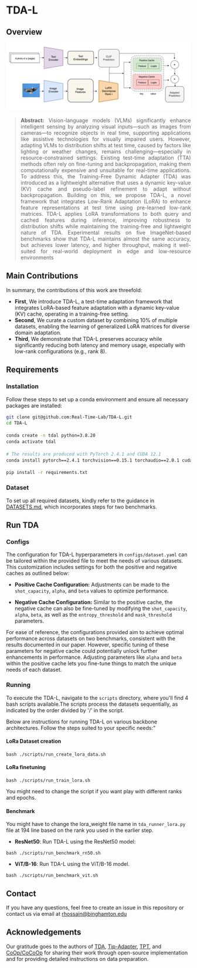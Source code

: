 # TDA-L
## Overview
![abstract figure](docs/main.png)
> **<p align="justify"> Abstract:**  Vision-language models (VLMs) significantly enhance intelligent sensing by analyzing visual inputs—such as images from cameras—to recognize objects in real time, supporting applications like assistive technologies for visually impaired users. However, adapting VLMs to distribution shifts at test time, caused by factors like lighting or weather changes, remains challenging—especially in resource-constrained settings. Existing test-time adaptation (TTA) methods often rely on fine-tuning
and backpropagation, making them computationally expensive and unsuitable for real-time applications. To address this, the Training-Free Dynamic Adapter (TDA) was introduced as a lightweight alternative that uses a dynamic key-value (KV) cache and pseudo-label refinement to adapt without backpropagation. Building on this, we propose TDA-L, a novel framework that integrates Low-Rank Adaptation (LoRA) to enhance feature representations at test time using pre-learned low-rank matrices.
TDA-L applies LoRA transformations to both query and cached features during inference, improving robustness to distribution shifts while maintaining the training-free and lightweight nature of TDA. Experimental results on five ImageNet-based benchmarks show that TDA-L maintains almost the same accuracy, but achieves lower latency, and higher throughput, making it well-suited for real-world deployment in edge and low-resource environments

## Main Contributions
In summary, the contributions of this work are threefold: </br>

* **First**, We introduce TDA-L, a test-time adaptation framework that integrates LoRA-based
feature adaptation with a dynamic key-value (KV) cache, operating in a training-free
setting. </br>
* **Second**, We curate a custom dataset by combining 10% of multiple datasets, enabling the
learning of generalized LoRA matrices for diverse domain adaptation. </br>
* **Third**, We demonstrate that TDA-L preserves accuracy while significantly reducing both
latency and memory usage, especially with low-rank configurations (e.g., rank 8). </br>

## Requirements 
### Installation
Follow these steps to set up a conda environment and ensure all necessary packages are installed:

```bash
git clone git@github.com:Real-Time-Lab/TDA-L.git
cd TDA-L

conda create -n tdal python=3.8.20
conda activate tdal

# The results are produced with PyTorch 2.4.1 and CUDA 12.1
conda install pytorch==2.4.1 torchvision==0.15.1 torchaudio==2.0.1 cudatoolkit=12.1 -c pytorch

pip install -r requirements.txt
```

### Dataset
To set up all required datasets, kindly refer to the guidance in [DATASETS.md](docs/DATASETS.md), which incorporates steps for two benchmarks.

## Run TDA
### Configs
The configuration for TDA-L hyperparameters in `configs/dataset.yaml` can be tailored within the provided file to meet the needs of various datasets. This customization includes settings for both the positive and negative caches as outlined below:
* **Positive Cache Configuration:** Adjustments can be made to the `shot_capacity`, `alpha`, and `beta` values to optimize performance.

* **Negative Cache Configuration:** Similar to the positive cache, the negative cache can also be fine-tuned by modifying the `shot_capacity`, `alpha`, `beta`, as well as the `entropy_threshold` and `mask_threshold` parameters.

For ease of reference, the configurations provided aim to achieve optimal performance across datasets on two benchmarks, consistent with the results documented in our paper. However, specific tuning of these parameters for negative cache could potentially unlock further enhancements in performance. Adjusting parameters like `alpha` and `beta` within the positive cache lets you fine-tune things to match the unique needs of each dataset.

### Running
To execute the TDA-L, navigate to the `scripts` directory, where you'll find 4 bash scripts available.The scripts process the datasets sequentially, as indicated by the order divided by '/' in the script. 

Below are instructions for running TDA-L on various backbone architectures. Follow the steps suited to your specific needs:"

#### LoRa Dataset creation
```
bash ./scripts/run_create_lora_data.sh
```

#### LoRa finetuning
```
bash ./scripts/run_train_lora.sh
```
You might need to change the script if you want play with different ranks and epochs.

#### Benchmark
You might have to change the lora_weight file name in ```tda_runner_lora.py``` file at 194 line based on the rank you used in the earlier step.
* **ResNet50**: Run TDA-L using the ResNet50 model:
```
bash ./scripts/run_benchmark_rn50.sh 
```
* **ViT/B-16**: Run TDA-L using the ViT/B-16 model.
```
bash ./scripts/run_benchmark_vit.sh 
```



## Contact
If you have any questions, feel free to create an issue in this repository or contact us via email at rhossain@binghamton.edu

## Acknowledgements
Our gratitude goes to the authors of [TDA](https://kdiaaa.github.io/tda/), [Tip-Adapter](https://github.com/gaopengcuhk/Tip-Adapter), [TPT](https://github.com/azshue/TPT), and [CoOp/CoCoOp](https://github.com/KaiyangZhou/CoOp) for sharing their work through open-source implementation and for providing detailed instructions on data preparation.
